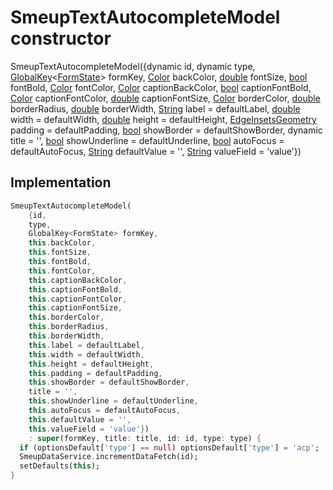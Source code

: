 


# SmeupTextAutocompleteModel constructor







SmeupTextAutocompleteModel({dynamic id, dynamic type, [GlobalKey](https://api.flutter.dev/flutter/widgets/GlobalKey-class.html)&lt;[FormState](https://api.flutter.dev/flutter/widgets/FormState-class.html)> formKey, [Color](https://api.flutter.dev/flutter/dart-ui/Color-class.html) backColor, [double](https://api.flutter.dev/flutter/dart-core/double-class.html) fontSize, [bool](https://api.flutter.dev/flutter/dart-core/bool-class.html) fontBold, [Color](https://api.flutter.dev/flutter/dart-ui/Color-class.html) fontColor, [Color](https://api.flutter.dev/flutter/dart-ui/Color-class.html) captionBackColor, [bool](https://api.flutter.dev/flutter/dart-core/bool-class.html) captionFontBold, [Color](https://api.flutter.dev/flutter/dart-ui/Color-class.html) captionFontColor, [double](https://api.flutter.dev/flutter/dart-core/double-class.html) captionFontSize, [Color](https://api.flutter.dev/flutter/dart-ui/Color-class.html) borderColor, [double](https://api.flutter.dev/flutter/dart-core/double-class.html) borderRadius, [double](https://api.flutter.dev/flutter/dart-core/double-class.html) borderWidth, [String](https://api.flutter.dev/flutter/dart-core/String-class.html) label = defaultLabel, [double](https://api.flutter.dev/flutter/dart-core/double-class.html) width = defaultWidth, [double](https://api.flutter.dev/flutter/dart-core/double-class.html) height = defaultHeight, [EdgeInsetsGeometry](https://api.flutter.dev/flutter/painting/EdgeInsetsGeometry-class.html) padding = defaultPadding, [bool](https://api.flutter.dev/flutter/dart-core/bool-class.html) showBorder = defaultShowBorder, dynamic title = '', [bool](https://api.flutter.dev/flutter/dart-core/bool-class.html) showUnderline = defaultUnderline, [bool](https://api.flutter.dev/flutter/dart-core/bool-class.html) autoFocus = defaultAutoFocus, [String](https://api.flutter.dev/flutter/dart-core/String-class.html) defaultValue = '', [String](https://api.flutter.dev/flutter/dart-core/String-class.html) valueField = 'value'})





## Implementation

```dart
SmeupTextAutocompleteModel(
    {id,
    type,
    GlobalKey<FormState> formKey,
    this.backColor,
    this.fontSize,
    this.fontBold,
    this.fontColor,
    this.captionBackColor,
    this.captionFontBold,
    this.captionFontColor,
    this.captionFontSize,
    this.borderColor,
    this.borderRadius,
    this.borderWidth,
    this.label = defaultLabel,
    this.width = defaultWidth,
    this.height = defaultHeight,
    this.padding = defaultPadding,
    this.showBorder = defaultShowBorder,
    title = '',
    this.showUnderline = defaultUnderline,
    this.autoFocus = defaultAutoFocus,
    this.defaultValue = '',
    this.valueField = 'value'})
    : super(formKey, title: title, id: id, type: type) {
  if (optionsDefault['type'] == null) optionsDefault['type'] = 'acp';
  SmeupDataService.incrementDataFetch(id);
  setDefaults(this);
}
```







